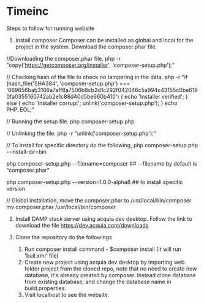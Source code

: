 # Timeinc

Steps to follow for running website

1. Install composer
  Composer can be installed as global and local for the project in the system. Download the composer.phar file.
  
  //Downloading the composer.phar file.
  php -r "copy('https://getcomposer.org/installer', 'composer-setup.php');"
  
  // Checking hash of the file to check no tampering in the data.
  php -r "if (hash_file('SHA384', 'composer-setup.php') === '669656bab3166a7aff8a7506b8cb2d1c292f042046c5a994c43155c0be6190fa0355160742ab2e1c88d40d5be660b410') { echo 'Installer verified'; } else { echo 'Installer corrupt'; unlink('composer-setup.php'); } echo PHP_EOL;"
  
  
  // Running the setup file.
  php composer-setup.php
  
  
  // Unlinking the file.
  php -r "unlink('composer-setup.php');"
  
  
  // To install for specific directory do the following,
  php composer-setup.php --install-dir=bin
    
  php composer-setup.php --filename=composer ## --filename by default is "composer.phar"
    
  php composer-setup.php --version=1.0.0-alpha8 ## to install specific version
    
    
  // Global installation, move the composer.phar to /usr/local/bin/composer
    mv composer.phar /usr/local/bin/composer
    
2. Install DAMP stack server using acquia dev desktop. Follow the link to download the file
    https://dev.acquia.com/downloads
    
3. Clone the repository do the followings
     1. Run composer install command - $composer install (It will run 'buil.xml' file)
     2. Create new project using acquia dev desktop by importing web folder project from the cloned repo, note that no need to create
        new database, it's already created by composer. Instead clone database from existing database, and change the database name 
        in build.properties.
     3. Visit localhost to see the website.
     
